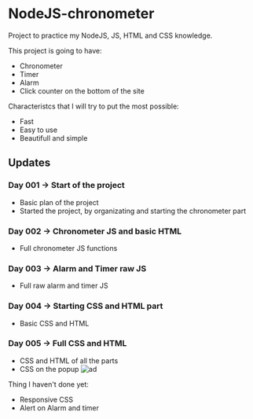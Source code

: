 # NodeJS-chronometer
Project to practice my NodeJS, JS, HTML and CSS knowledge.

This project is going to have:
- Chronometer
- Timer
- Alarm
- Click counter on the bottom of the site

Characteristcs that I will try to put the most possible:
- Fast
- Easy to use
- Beautifull and simple

## Updates

### Day 001 -> Start of the project
- Basic plan of the project
- Started the project, by organizating and starting the chronometer part
### Day 002 -> Chronometer JS and basic HTML
- Full chronometer JS functions
### Day 003 -> Alarm and Timer raw JS
- Full raw alarm and timer JS
### Day 004 -> Starting CSS and HTML part
- Basic CSS and HTML
### Day 005 -> Full CSS and HTML
- CSS and HTML of all the parts
- CSS on the popup
![ad](https://user-images.githubusercontent.com/62257920/128102966-69cf5b35-ff6c-4476-bb15-821948338040.png)


Thing I haven't done yet:
- Responsive CSS
- Alert on Alarm and timer
